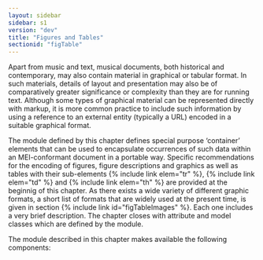 ```yaml
---
layout: sidebar
sidebar: s1
version: "dev"
title: "Figures and Tables"
sectionid: "figTable"
---
```


Apart from music and text, musical documents, both historical and contemporary, may
also
contain material in graphical or tabular format. In such materials, details of layout
and
presentation may also be of comparatively greater significance or complexity than
they are for
running text. Although some types of graphical material can be represented directly
with markup,
it is more common practice to include such information by using a reference to an
external
entity (typically a URL) encoded in a suitable graphical format.

The module defined by this chapter defines special purpose ‘container’
elements that can be used to encapsulate occurrences of such data within an MEI-conformant
document in a portable way. Specific recommendations for the encoding of figures,
figure
descriptions and graphics as well as tables with their sub-elements {% include link elem="tr" %},
{% include link elem="td" %} and {% include link elem="th" %} are provided at the beginnig of this
chapter. As there exists a wide variety of different graphic formats, a short list
of formats
that are widely used at the present time, is given in section {% include link id="figTableImages" %}.
Each one includes a very brief description. The chapter closes with attribute and
model classes
which are defined by the module.

The module described in this chapter makes available the following components:

